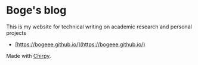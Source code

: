 # Boge's blog

This is my website for technical writing on academic research and personal projects

* [https://bogeee.github.io/](https://bogeee.github.io/)

Made with [Chirpy](https://github.com/cotes2020/jekyll-theme-chirpy/).